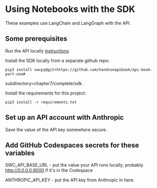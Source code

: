 # Using Notebooks with the SDK

These examples use LangChain and LangGraph with the API.

## Some prerequisites

Run the API locally [instructions](dont-break-stuff/blob/main/api/readme.md)

Install the SDK locally from a separate github repo:

    pip3 install swcpy@git+https://github.com/handsonapibook/api-book-part-one#
subdirectory=chapter7/complete/sdk .

Install the requirements for this project:

    pip3 install -r requirements.txt

## Set up an API account with Anthropic
Save the value of the API key somewhere secure.

## Add GitHub Codespaces secrets for these variables

SWC_API_BASE_URL  - put the value your API runs locally, probably http://0.0.0.0:8000 if it's in the Codespace

ANTHROPIC_API_KEY - put the API key from Anthropic in here.
